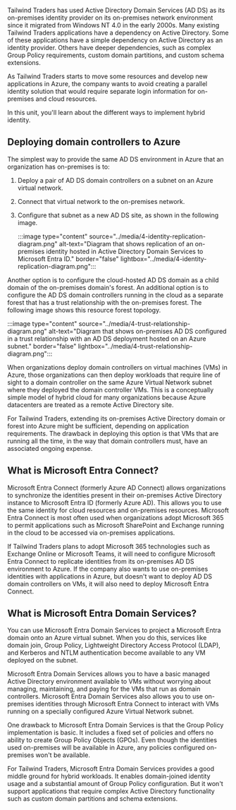 Tailwind Traders has used Active Directory Domain Services (AD DS) as its on-premises identity provider on its on-premises network environment since it migrated from Windows NT 4.0 in the early 2000s. Many existing Tailwind Traders applications have a dependency on Active Directory. Some of these applications have a simple dependency on Active Directory as an identity provider. Others have deeper dependencies, such as complex Group Policy requirements, custom domain partitions, and custom schema extensions. 

As Tailwind Traders starts to move some resources and develop new applications in Azure, the company wants to avoid creating a parallel identity solution that would require separate login information for on-premises and cloud resources.

In this unit, you'll learn about the different ways to implement hybrid identity.

## Deploying domain controllers to Azure

The simplest way to provide the same AD DS environment in Azure that an organization has on-premises is to:

1. Deploy a pair of AD DS domain controllers on a subnet on an Azure virtual network.
1. Connect that virtual network to the on-premises network.
1. Configure that subnet as a new AD DS site, as shown in the following image.

   :::image type="content" source="../media/4-identity-replication-diagram.png" alt-text="Diagram that shows replication of an on-premises identity hosted in Active Directory Domain Services to Microsoft Entra ID." border="false" lightbox="../media/4-identity-replication-diagram.png":::

Another option is to configure the cloud-hosted AD DS domain as a child domain of the on-premises domain's forest. An additional option is to configure the AD DS domain controllers running in the cloud as a separate forest that has a trust relationship with the on-premises forest. The following image shows this resource forest topology.

:::image type="content" source="../media/4-trust-relationship-diagram.png" alt-text="Diagram that shows on-premises AD DS configured in a trust relationship with an AD DS deployment hosted on an Azure subnet." border="false" lightbox="../media/4-trust-relationship-diagram.png":::

When organizations deploy domain controllers on virtual machines (VMs) in Azure, those organizations can then deploy workloads that require line of sight to a domain controller on the same Azure Virtual Network subnet where they deployed the domain controller VMs. This is a conceptually simple model of hybrid cloud for many organizations because Azure datacenters are treated as a remote Active Directory site.

For Tailwind Traders, extending its on-premises Active Directory domain or forest into Azure might be sufficient, depending on application requirements. The drawback in deploying this option is that VMs that are running all the time, in the way that domain controllers must, have an associated ongoing expense.

## What is Microsoft Entra Connect?

Microsoft Entra Connect (formerly Azure AD Connect) allows organizations to synchronize the identities present in their on-premises Active Directory instance to Microsoft Entra ID (formerly Azure AD). This allows you to use the same identity for cloud resources and on-premises resources. Microsoft Entra Connect is most often used when organizations adopt Microsoft 365 to permit applications such as Microsoft SharePoint and Exchange running in the cloud to be accessed via on-premises applications.

If Tailwind Traders plans to adopt Microsoft 365 technologies such as Exchange Online or Microsoft Teams, it will need to configure Microsoft Entra Connect to replicate identities from its on-premises AD DS environment to Azure. If the company also wants to use on-premises identities with applications in Azure, but doesn't want to deploy AD DS domain controllers on VMs, it will also need to deploy Microsoft Entra Connect.

<a name='what-is-entra-domain-services'></a>

## What is Microsoft Entra Domain Services?

You can use Microsoft Entra Domain Services to project a Microsoft Entra domain onto an Azure virtual subnet. When you do this, services like domain join, Group Policy, Lightweight Directory Access Protocol (LDAP), and Kerberos and NTLM authentication become available to any VM deployed on the subnet. 

Microsoft Entra Domain Services allows you to have a basic managed Active Directory environment available to VMs without worrying about managing, maintaining, and paying for the VMs that run as domain controllers. Microsoft Entra Domain Services also allows you to use on-premises identities through Microsoft Entra Connect to interact with VMs running on a specially configured Azure Virtual Network subnet. 

One drawback to Microsoft Entra Domain Services is that the Group Policy implementation is basic. It includes a fixed set of policies and offers no ability to create Group Policy Objects (GPOs). Even though the identities used on-premises will be available in Azure, any policies configured on-premises won't be available.

For Tailwind Traders, Microsoft Entra Domain Services provides a good middle ground for hybrid workloads. It enables domain-joined identity usage and a substantial amount of Group Policy configuration. But it won't support applications that require complex Active Directory functionality such as custom domain partitions and schema extensions.
